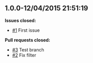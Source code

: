 ## 1.0.0-12/04/2015 21:51:19

**Issues closed:**
* [#1](https://github.com/alaibe/amanuensis/issues/1) First issue

**Pull requests closed:**
* [#3](https://github.com/alaibe/amanuensis/pull/3) Test branch
* [#2](https://github.com/alaibe/amanuensis/pull/2) Fix filter

